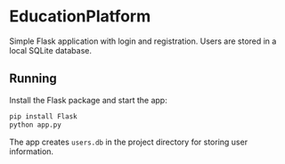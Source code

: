 # EducationPlatform

Simple Flask application with login and registration. Users are stored in a local SQLite database.

## Running

Install the Flask package and start the app:

```bash
pip install Flask
python app.py
```

The app creates `users.db` in the project directory for storing user information.
